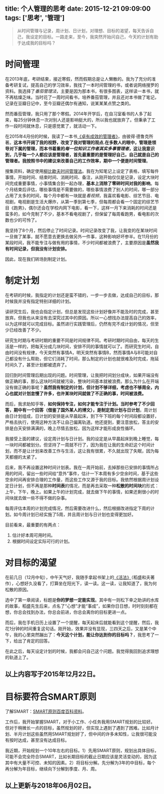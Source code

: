 title: 个人管理的思考
date: 2015-12-21 09:09:00
tags: ['思考', '管理']
---

> 从时间管理与记录，周计划、日计划，对理想、目标的渴望，每天告诉自己，我设定的目标。一路走来，至今，我突然开始问自己，今天的计划有助于达成我的目标吗？



<!--more-->



# 时间管理


在2013年底，考研结束，接近寒假，然而假期总是让人懒散的。我为了充分的准备考研复试，提高自己的学习效率，我找了一本时间管理的书，或者说网络搜罗的资料。我选择了*番茄管理法*，主要是因为那本书，有很多图表，这样读一本书，就不再枯燥乏味。当时花了一周时间看书，培养番茄管理，并且还对本书做了笔记，记录在豆瓣日记中，至今豆瓣还偶尔有通知，说某某某点赞之类的。


然而番茄管理，我只用了那个寒假。2014年开学后，在自习室看书的人多了起来，每25分钟休息一次对别人还是影响挺大的，所以我也就放弃了。但秉承了工作一段时间就休息，只是感觉累了，就活动一下。


在2015年4月份的时候，我读了一本书[《卓有成效的管理者》][卓有成效的管理者]，由彼得·德鲁克所著。**这本书开阔了我的视野，改变了我对管理的观点.**在多数人的眼中，管理是领导对下属的管理，而本书着重的*每一位知识工作者其实多事管理者*，这让我意识到，**几乎每一个人都应该是管理者，首先最重要的是管理好自己，自己就是自己的管理者**。我按照书中的建议来改善自己的工作效率，期中一个便是**时间管理**。


搜集资料，确定使用[柳比歇夫时间管理法][柳比歇夫时间管理法]。我在为知笔记上设定了表格，填写每件事情，开始时间、结束时间、消耗时间、备注，从刚开始仅仅是记录，设定大块时间完成重要事情，小事情集合到一起办理，**基本上消除了零碎时间对我的影响**。每个月结束后评估，哪些事情是不需要做的，哪些事情浪费了别人的时间，哪一部分占用了太多的时间，每个月中都有一块就是*看视频*，我喜欢看电影、综艺节目、电视剧，电视剧是生活大爆炸，从第一季到第七季，但每周都会看一个固定的综艺节目《跑男》，偶尔还会在学校内网下电影，看一下，这样一月下来消耗的时间还是蛮多的，如今克制了不少，基本不看电视剧了，但保留了每周看跑男，看电影的次数也少的可怜了。


我坚持了8个月，然后停止了时间记录。时间记录改变了我，让我变的在某块时间一旦做了某事，就不愿意去更换去做另外一件事，这种影响好坏参半。在11月份的某段时间，我不能专注与做有用的事情，不少时间都被浪费了，主要原因是**虽然我有时间记录，但我没有计划安排。**

因此，现在我们转场到制定计划。


# 制定计划


在考研的时候，我指定的计划还是蛮不错的，一步一步去做，达成自己的目标，那时候我并没有指定特别详细的计划。

读研究生后，我也会指定计划，但总是发现这些计划好像并不能及时的完成，甚至放弃。但我也从来没有去深究过其中的原因。所以一心想找办法提高自己的效率，以为这样就可以完成目标。虽然进行实践管理后，仍然有完不成计划的情况，但至少已经改善了不少。

研究生时期与考研时期的重要不同是时间规律不同。考研时期时间自由，每天的生活是一样的，把每天分成几块时间，安排不同的事情就可以了。而研究生时间，自由时间没有规律，今天突然有事情A，明天突然有事情B，然而事情A与B可能对自己都没有什么帮助，但它们消耗了时间，那么制定的计划也就很难及时完成，拖延时间久了，甚至计划都被遗弃了。


回归到时间管理后期出现的问题。时间管理，让我把时间划分成块，如果开端没有做正确的事，那么这块时间就被污染，整块时间基本就被浪费。那么为什么在开端没有做正确的事呢？**虽然我有制定的计划，但计划不够详细，考虑也不够周全，内心也就对计划怠慢了许多，也许某块时间就做了不正确的事，时间被浪费。**


而后，我求助知乎等，**如何保持专注，如何才能专注于计划。**当时参考了不少回答，期中有一个回答（借鉴了国外某人的博文），是制定**周计划与日计划**，周计划由日计划组成，日计划的安排是从早晨起床，到下午下班的每个时间段都设置好，严格去执行，使用这种方法不让自己偏离轨道。他还提到，要注意放松，答主的安排是白天安排满满的，晚上尽情去放松，因为这样才能形成良性循环。


我接受上面的建议，设定周计划与日计划。我的设定是从早晨起床到晚上睡觉，每一块时间都被划分。但坚持了一周就不行了，因为我在让我的生命赶这个时间计划，而不是让计划来改善工作与生活，这让我有很累，不久就出现了失眠，因为每天都绷的太紧了。


后来，我不再设置这种时间计划表。我在一周开始前，去掉那些已安排的事情所占用的时间，留出一些时间给“意外”事件，估计一下本周有多少空余时间，基于这些空余时间再安排合理的工作量，而这些工作又源于我的目标。我依然根据周计划设定日计划，但不再是那种**时间表**的情况，而是再去采取一种**松散的时间块**的形式：上午，下午，晚上。如果上午的计划完成，就去做下午的事情，如果还剩很小的时间块就去做一些不得不做的杂事。


每周评估本周的计划完成情况，然后需要改进什么，然后根据改进指定下周的计划。如今周计划已经实施了5周，并且周计划与日计划也变得更加好。

目前看来，最重要的有两点：
1. 估计好本周可用时间。
2. 根据时间设定实际可行的计划。


# 对目标的渴望


在前几日（12月中旬），中午天气好，我随手拿起书架上的[《活法》][活法]（稻盛和夫著作），心想好久没看了，打算坐在阳光下，读一读。这一读，让我知道了，我为何松散的原因。


选中了第一章阅读，标题是**你的梦想一定能实现**。其中有一则松下幸之助讲的水库的故事，稻盛先生后来，点名了“心想”才能“事成”，如果你日日想，时时刻刻都在想，你总会找到办法，你总会前进，你总会离你的目标更进一点。

而后，我在手机日历上设置了一个提醒，每天起床后就能看到这个提醒，然后，我花1分钟的时间重复这句话。刚开始，效果并没有显现，三四天之后，又是某个中午，我的心里突然蹦出了：**今天这个计划，能让你达到你的目标吗？**，我思考了一下，给出了肯定的回答。

在此之后，每天设定计划的时候，我都会问自己这个问题。我觉得我回到追求理想的轨道上了。


以上内容写于2015年12月22日。
------------------------------

# 目标要符合SMART原则

了解SMART：[SMART原则百度百科资料](https://baike.baidu.com/item/SMART原则/8575850?fr=aladdin)。

工作后，我开始掌握SMART，对于小工作、小任务我用SMART规划的比较好。但对于稍微长一点的目标，虽然规划的好，但实现上遇到了遇到了困难。比如月计划、半月计划这些虽然用SMART规划好了，但中间的许多未知性，让我很可能没有按时达成，甚至没有达成目标。

我近期，开始规划一个10年左右的目标。1）先用SMART原则，规划出具体目标，可能不会完全符合SMART，比如长期目标的截止日期应该是灵活变动的，因为这其中有大量不可控、未知的因素。2）将目标分解。先分解为3年的中目标，每个再分解为年目标，继续向下分解到季度、月、周。

以上更新与2018年06月02日。
------------------------------




[卓有成效的管理者]:http://book.douban.com/subject/1322025/
[柳比歇夫时间管理法]:http://baike.baidu.com/link?url=F0YOLiUH9XizKOJK4YqmYHuVt5ge_ZdFcI8YJCJoINaJ9-06LNrl8wOBFPDeDyhfgZCj_GZjEb4-O6r1SYqp0K#2
[活法]:http://book.douban.com/subject/10565381/